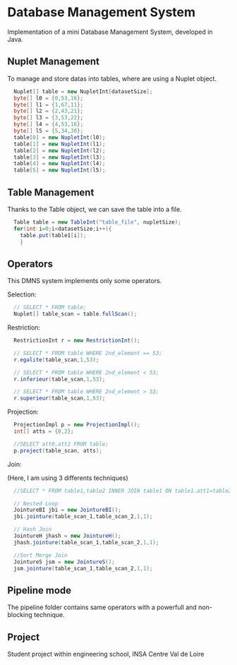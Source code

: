 # Database Management System

Implementation of a mini Database Management System, developed in Java.

## Nuplet Management

To manage and store datas into tables, where are using a Nuplet object.

```java
  Nuplet[] table = new NupletInt[datasetSize];
  byte[] l0 = {0,53,16};
  byte[] l1 = {1,67,11};
  byte[] l2 = {2,43,21};
  byte[] l3 = {3,53,22};
  byte[] l4 = {4,53,16};
  byte[] l5 = {5,34,30};
  table[0] = new NupletInt(l0);
  table[1] = new NupletInt(l1);
  table[2] = new NupletInt(l2);
  table[3] = new NupletInt(l3);
  table[4] = new NupletInt(l4);
  table[5] = new NupletInt(l5);
```

## Table Management

Thanks to the Table object, we can save the table into a file.

```java
  Table table = new TableInt("table_file", nupletSize);
  for(int i=0;i<datasetSize;i++){
    table.put(table1[i]);
    }
```

## Operators

This DMNS system implements only some operators.

Selection:

```java
  // SELECT * FROM table;
  Nuplet[] table_scan = table.fullScan();
```

Restriction:

```java
  RestrictionInt r = new RestrictionInt();

  // SELECT * FROM table WHERE 2nd_element == 53;
  r.egalite(table_scan,1,53);

  // SELECT * FROM table WHERE 2nd_element < 53;
  r.inferieur(table_scan,1,53);

  // SELECT * FROM table WHERE 2nd_element > 53;
  r.superieur(table_scan,1,53);
```

Projection:

```java
  ProjectionImpl p = new ProjectionImpl();
  int[] atts = {0,2};   

  //SELECT att0,att2 FROM table;
  p.project(table_scan, atts);
```

Join:

(Here, I am using 3 differents techniques)

```java
  //SELECT * FROM table1,table2 INNER JOIN table1 ON table1.att1=table2.att2;

  // Nested Loop
  JointureBI jbi = new JointureBI();
  jbi.jointure(table_scan_1,table_scan_2,1,1);

  // Hash Join
  JointureH jhash = new JointureH();
  jhash.jointure(table_scan_1,table_scan_2,1,1);

  //Sort Merge Join
  JointureS jsm = new JointureS();
  jsm.jointure(table_scan_1,table_scan_2,1,1);

```

## Pipeline mode

The pipeline folder contains same operators with a powerfull and non-blocking technique.


## Project

Student project within engineering school, INSA Centre Val de Loire
